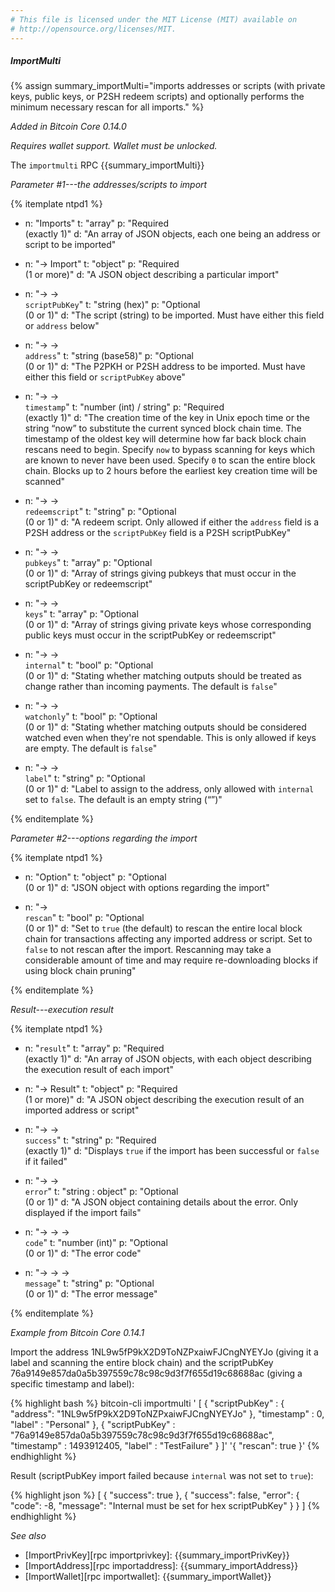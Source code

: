 ```yaml
---
# This file is licensed under the MIT License (MIT) available on
# http://opensource.org/licenses/MIT.
---
```


##### ImportMulti

{% assign summary_importMulti="imports addresses or scripts (with private keys, public keys, or P2SH redeem scripts) and optionally performs the minimum necessary rescan for all imports." %}

*Added in Bitcoin Core 0.14.0*

*Requires wallet support.  Wallet must be unlocked.*

The `importmulti` RPC {{summary_importMulti}}

*Parameter #1---the addresses/scripts to import*

{% itemplate ntpd1 %}
- n: "Imports"
  t: "array"
  p: "Required<br>(exactly 1)"
  d: "An array of JSON objects, each one being an address or script to be imported"

- n: "→ Import"
  t: "object"
  p: "Required<br>(1 or more)"
  d: "A JSON object describing a particular import"

- n: "→ →<br>`scriptPubKey`"
  t: "string (hex)"
  p: "Optional<br>(0 or 1)"
  d: "The script (string) to be imported.  Must have either this field or `address` below"

- n: "→ →<br>`address`"
  t: "string (base58)"
  p: "Optional<br>(0 or 1)"
  d: "The P2PKH or P2SH address to be imported.  Must have either this field or `scriptPubKey` above"

- n: "→ →<br>`timestamp`"
  t: "number (int) / string"
  p: "Required<br>(exactly 1)"
  d: "The creation time of the key in Unix epoch time or the string “now” to substitute the current synced block chain time. The timestamp of the oldest key will determine how far back block chain rescans need to begin. Specify `now` to bypass scanning for keys which are known to never have been used.  Specify `0` to scan the entire block chain. Blocks up to 2 hours before the earliest key creation time will be scanned"

- n: "→ →<br>`redeemscript`"
  t: "string"
  p: "Optional<br>(0 or 1)"
  d: "A redeem script. Only allowed if either the `address` field is a P2SH address or the `scriptPubKey` field is a P2SH scriptPubKey"
  
- n: "→ →<br>`pubkeys`"
  t: "array"
  p: "Optional<br>(0 or 1)"
  d: "Array of strings giving pubkeys that must occur in the scriptPubKey or redeemscript"

- n: "→ →<br>`keys`"
  t: "array"
  p: "Optional<br>(0 or 1)"
  d: "Array of strings giving private keys whose corresponding public keys must occur in the scriptPubKey or redeemscript"
  
- n: "→ →<br>`internal`"
  t: "bool"
  p: "Optional<br>(0 or 1)"
  d: "Stating whether matching outputs should be treated as change rather than incoming payments. The default is `false`"

- n: "→ →<br>`watchonly`"
  t: "bool"
  p: "Optional<br>(0 or 1)"
  d: "Stating whether matching outputs should be considered watched even when they're not spendable. This is only allowed if keys are empty. The default is `false`"

- n: "→ →<br>`label`"
  t: "string"
  p: "Optional<br>(0 or 1)"
  d: "Label to assign to the address, only allowed with `internal` set to `false`. The default is an empty string (“”)"  

{% enditemplate %}

*Parameter #2---options regarding the import*

{% itemplate ntpd1 %}
- n: "Option"
  t: "object"
  p: "Optional<br>(0 or 1)"
  d: "JSON object with options regarding the import"

- n: "→ <br>`rescan`"
  t: "bool"
  p: "Optional<br>(0 or 1)"
  d: "Set to `true` (the default) to rescan the entire local block chain for transactions affecting any imported address or script. Set to `false` to not rescan after the import. Rescanning may take a considerable amount of time and may require re-downloading blocks if using block chain pruning"

{% enditemplate %}

*Result---execution result*

{% itemplate ntpd1 %}
- n: "`result`"
  t: "array"
  p: "Required<br>(exactly 1)"
  d: "An array of JSON objects, with each object describing the execution result of each import"
  
- n: "→ Result"
  t: "object"
  p: "Required<br>(1 or more)"
  d: "A JSON object describing the execution result of an imported address or script" 

- n: "→ → <br>`success`"
  t: "string"
  p: "Required<br>(exactly 1)"
  d: "Displays `true` if the import has been successful or `false` if it failed" 

- n: "→ → <br>`error`"
  t: "string : object"
  p: "Optional<br>(0 or 1)"
  d: "A JSON object containing details about the error. Only displayed if the import fails"
  
- n: "→ → → <br>`code`"
  t: "number (int)"
  p: "Optional<br>(0 or 1)"
  d: "The error code"  
  
- n: "→ → → <br>`message`"
  t: "string"
  p: "Optional<br>(0 or 1)"
  d: "The error message"    

{% enditemplate %}

*Example from Bitcoin Core 0.14.1*

Import the address 1NL9w5fP9kX2D9ToNZPxaiwFJCngNYEYJo (giving it a label and scanning the entire block chain) and the scriptPubKey 76a9149e857da0a5b397559c78c98c9d3f7f655d19c68688ac (giving a specific timestamp and label):

{% highlight bash %}
bitcoin-cli importmulti '
  [
    {
      "scriptPubKey" : { "address": "1NL9w5fP9kX2D9ToNZPxaiwFJCngNYEYJo" },
      "timestamp" : 0,
      "label" : "Personal"
    },
    {
      "scriptPubKey" : "76a9149e857da0a5b397559c78c98c9d3f7f655d19c68688ac",
      "timestamp" : 1493912405,
      "label" : "TestFailure"
    }
  ]' '{ "rescan": true }'
{% endhighlight %}

Result (scriptPubKey import failed because `internal` was not set to `true`):

{% highlight json %}
  [
    {
      "success": true
    }, 
    {
      "success": false,
      "error": {
      "code": -8,
      "message": "Internal must be set for hex scriptPubKey"
      }
    }
  ]
{% endhighlight %}

*See also*

* [ImportPrivKey][rpc importprivkey]: {{summary_importPrivKey}}
* [ImportAddress][rpc importaddress]: {{summary_importAddress}}
* [ImportWallet][rpc importwallet]: {{summary_importWallet}}


